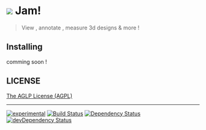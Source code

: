 <h1>
  <img src="https://raw.githubusercontent.com/usco/Jam/master/screenshot.png" /> Jam!
</h1>


> View , annotate , measure 3d designs & more !


## Installing

  comming soon !


## LICENSE

[The AGLP License (AGPL)](https://github.com/usco/Jam/blob/master/LICENSE)


- - -

[![experimental](http://badges.github.io/stability-badges/dist/experimental.svg)](http://github.com/badges/stability-badges)
[![Build Status](https://travis-ci.org/usco/jam.svg?branch=master)](https://travis-ci.org/usco/jam)
[![Dependency Status](https://david-dm.org/usco/jam.svg)](https://david-dm.org/usco/jam)
[![devDependency Status](https://david-dm.org/usco/jam/dev-status.svg)](https://david-dm.org/usco/jam#info=devDependencies)

